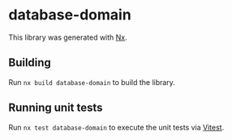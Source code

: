 # database-domain

This library was generated with [Nx](https://nx.dev).

## Building

Run `nx build database-domain` to build the library.

## Running unit tests

Run `nx test database-domain` to execute the unit tests via [Vitest](https://vitest.dev/).
